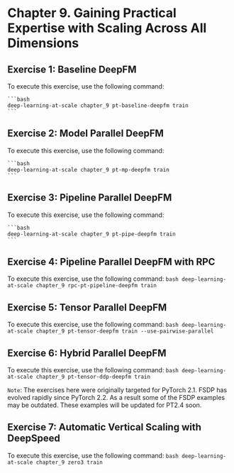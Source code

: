 # Chapter 9. Gaining Practical Expertise with Scaling Across All Dimensions



## Exercise 1: Baseline DeepFM

To execute this exercise, use the following command:

    ```bash
    deep-learning-at-scale chapter_9 pt-baseline-deepfm train
    ```


## Exercise 2: Model Parallel DeepFM

To execute this exercise, use the following command:

    ```bash
    deep-learning-at-scale chapter_9 pt-mp-deepfm train
    ```

## Exercise 3: Pipeline Parallel DeepFM

To execute this exercise, use the following command:

    ```bash
    deep-learning-at-scale chapter_9 pt-pipe-deepfm train
    ```


## Exercise 4: Pipeline Parallel DeepFM with RPC

To execute this exercise, use the following command:
    ```bash
    deep-learning-at-scale chapter_9 rpc-pt-pipeline-deepfm train
    ```


## Exercise 5: Tensor Parallel DeepFM

To execute this exercise, use the following command:
    ```bash
    deep-learning-at-scale chapter_9 pt-tensor-deepfm train --use-pairwise-parallel
    ```


## Exercise 6: Hybrid Parallel DeepFM
To execute this exercise, use the following command:
    ```bash
    deep-learning-at-scale chapter_9 pt-tensor-ddp-deepfm train
    ```

`Note`: The exercises here were originally targeted for PyTorch 2.1. FSDP has evolved rapidly since PyTorch 2.2. As a result some of the FSDP examples may be outdated. These examples will be updated for PT2.4 soon.

## Exercise 7: Automatic Vertical Scaling with DeepSpeed

To execute this exercise, use the following command:
    ```bash
    deep-learning-at-scale chapter_9 zero3 train
    ```
